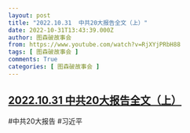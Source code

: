 ```yaml
---
layout: post
title: "2022.10.31  中共20大报告全文（上）"
date: 2022-10-31T13:43:39.000Z
author: 图森破故事会
from: https://www.youtube.com/watch?v=RjXYjPRbH88
tags: [ 图森破故事会 ]
comments: True
categories: [ 图森破故事会 ]
---
```

<!--1667223819000-->
[2022.10.31  中共20大报告全文（上）](https://www.youtube.com/watch?v=RjXYjPRbH88)
------

<div>
#中共20大报告  #习近平
</div>
